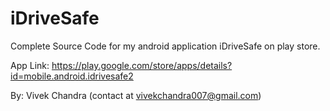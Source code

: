 # iDriveSafe
Complete Source Code for my android application iDriveSafe on play store.

App Link: https://play.google.com/store/apps/details?id=mobile.android.idrivesafe2

By: Vivek Chandra (contact at vivekchandra007@gmail.com)

